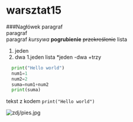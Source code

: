 # warsztat15
###Nagłówek
paragraf </br>paragraf  
paragraf
*kursywa*
**pogrubienie**
~~przekreślenie~~
lista
1. jeden
2. dwa
   1.jeden
lista
 *jeden
  -dwa
     +trzy

```py
  print("Hello world")
  num1=1
  num2=2
  suma=num1+num2
  print(suma)
```

tekst z kodem `print("Hello world")`

![zdj/pies.jpg](zdj/pies.jpg)
